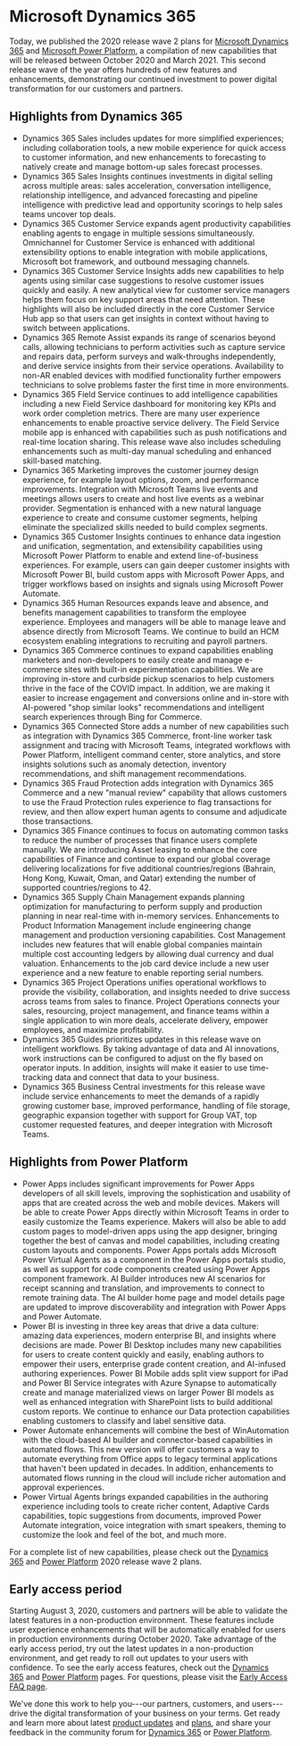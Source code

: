 # Microsoft Dynamics 365


Today, we published the 2020 release wave 2 plans for [Microsoft Dynamics 365](https://aka.ms/Dynamics365Wave2ReleasePlan) and [Microsoft Power Platform](https://aka.ms/PowerPlatformWave2ReleasePlan), a compilation of new capabilities that will be released between October 2020 and March 2021. This second release wave of the year offers hundreds of new features and enhancements, demonstrating our continued investment to power digital transformation for our customers and partners.

Highlights from Dynamics 365
----------------------------

-   Dynamics 365 Sales includes updates for more simplified experiences; including collaboration tools, a new mobile experience for quick access to customer information, and new enhancements to forecasting to natively create and manage bottom-up sales forecast processes.
-   Dynamics 365 Sales Insights continues investments in digital selling across multiple areas: sales acceleration, conversation intelligence, relationship intelligence, and advanced forecasting and pipeline intelligence with predictive lead and opportunity scorings to help sales teams uncover top deals.
-   Dynamics 365 Customer Service expands agent productivity capabilities enabling agents to engage in multiple sessions simultaneously. Omnichannel for Customer Service is enhanced with additional extensibility options to enable integration with mobile applications, Microsoft bot framework, and outbound messaging channels.
-   Dynamics 365 Customer Service Insights adds new capabilities to help agents using similar case suggestions to resolve customer issues quickly and easily. A new analytical view for customer service managers helps them focus on key support areas that need attention. These highlights will also be included directly in the core Customer Service Hub app so that users can get insights in context without having to switch between applications.
-   Dynamics 365 Remote Assist expands its range of scenarios beyond calls, allowing technicians to perform activities such as capture service and repairs data, perform surveys and walk-throughs independently, and derive service insights from their service operations. Availability to non-AR enabled devices with modified functionality further empowers technicians to solve problems faster the first time in more environments.
-   Dynamics 365 Field Service continues to add intelligence capabilities including a new Field Service dashboard for monitoring key KPIs and work order completion metrics. There are many user experience enhancements to enable proactive service delivery. The Field Service mobile app is enhanced with capabilities such as push notifications and real-time location sharing. This release wave also includes scheduling enhancements such as multi-day manual scheduling and enhanced skill-based matching.
-   Dynamics 365 Marketing improves the customer journey design experience, for example layout options, zoom, and performance improvements. Integration with Microsoft Teams live events and meetings allows users to create and host live events as a webinar provider. Segmentation is enhanced with a new natural language experience to create and consume customer segments, helping eliminate the specialized skills needed to build complex segments.
-   Dynamics 365 Customer Insights continues to enhance data ingestion and unification, segmentation, and extensibility capabilities using Microsoft Power Platform to enable and extend line-of-business experiences. For example, users can gain deeper customer insights with Microsoft Power BI, build custom apps with Microsoft Power Apps, and trigger workflows based on insights and signals using Microsoft Power Automate.
-   Dynamics 365 Human Resources expands leave and absence, and benefits management capabilities to transform the employee experience. Employees and managers will be able to manage leave and absence directly from Microsoft Teams. We continue to build an HCM ecosystem enabling integrations to recruiting and payroll partners.
-   Dynamics 365 Commerce continues to expand capabilities enabling marketers and non-developers to easily create and manage e-commerce sites with built-in experimentation capabilities. We are improving in-store and curbside pickup scenarios to help customers thrive in the face of the COVID impact. In addition, we are making it easier to increase engagement and conversions online and in-store with AI-powered "shop similar looks" recommendations and intelligent search experiences through Bing for Commerce.
-   Dynamics 365 Connected Store adds a number of new capabilities such as integration with Dynamics 365 Commerce, front-line worker task assignment and tracing with Microsoft Teams, integrated workflows with Power Platform, intelligent command center, store analytics, and store insights solutions such as anomaly detection, inventory recommendations, and shift management recommendations.
-   Dynamics 365 Fraud Protection adds integration with Dynamics 365 Commerce and a new "manual review" capability that allows customers to use the Fraud Protection rules experience to flag transactions for review, and then allow expert human agents to consume and adjudicate those transactions.
-   Dynamics 365 Finance continues to focus on automating common tasks to reduce the number of processes that finance users complete manually. We are introducing Asset leasing to enhance the core capabilities of Finance and continue to expand our global coverage delivering localizations for five additional countries/regions (Bahrain, Hong Kong, Kuwait, Oman, and Qatar) extending the number of supported countries/regions to 42.
-   Dynamics 365 Supply Chain Management expands planning optimization for manufacturing to perform supply and production planning in near real-time with in-memory services. Enhancements to Product Information Management include engineering change management and production versioning capabilities. Cost Management includes new features that will enable global companies maintain multiple cost accounting ledgers by allowing dual currency and dual valuation. Enhancements to the job card device include a new user experience and a new feature to enable reporting serial numbers.
-   Dynamics 365 Project Operations unifies operational workflows to provide the visibility, collaboration, and insights needed to drive success across teams from sales to finance. Project Operations connects your sales, resourcing, project management, and finance teams within a single application to win more deals, accelerate delivery, empower employees, and maximize profitability.
-   Dynamics 365 Guides prioritizes updates in this release wave on intelligent workflows. By taking advantage of data and AI innovations, work instructions can be configured to adjust on the fly based on operator inputs. In addition, insights will make it easier to use time-tracking data and connect that data to your business.
-   Dynamics 365 Business Central investments for this release wave include service enhancements to meet the demands of a rapidly growing customer base, improved performance, handling of file storage, geographic expansion together with support for Group VAT, top customer requested features, and deeper integration with Microsoft Teams.

Highlights from Power Platform
------------------------------

-   Power Apps includes significant improvements for Power Apps developers of all skill levels, improving the sophistication and usability of apps that are created across the web and mobile devices. Makers will be able to create Power Apps directly within Microsoft Teams in order to easily customize the Teams experience. Makers will also be able to add custom pages to model-driven apps using the app designer, bringing together the best of canvas and model capabilities, including creating custom layouts and components. Power Apps portals adds Microsoft Power Virtual Agents as a component in the Power Apps portals studio, as well as support for code components created using Power Apps component framework. AI Builder introduces new AI scenarios for receipt scanning and translation, and improvements to connect to remote training data. The AI builder home page and model details page are updated to improve discoverability and integration with Power Apps and Power Automate.
-   Power BI is investing in three key areas that drive a data culture: amazing data experiences, modern enterprise BI, and insights where decisions are made. Power BI Desktop includes many new capabilities for users to create content quickly and easily, enabling authors to empower their users, enterprise grade content creation, and AI-infused authoring experiences. Power BI Mobile adds split view support for iPad and Power BI Service integrates with Azure Synapse to automatically create and manage materialized views on larger Power BI models as well as enhanced integration with SharePoint lists to build additional custom reports. We continue to enhance our Data protection capabilities enabling customers to classify and label sensitive data.
-   Power Automate enhancements will combine the best of WinAutomation with the cloud-based AI builder and connector-based capabilities in automated flows. This new version will offer customers a way to automate everything from Office apps to legacy terminal applications that haven't been updated in decades. In addition, enhancements to automated flows running in the cloud will include richer automation and approval experiences.
-   Power Virtual Agents brings expanded capabilities in the authoring experience including tools to create richer content, Adaptive Cards capabilities, topic suggestions from documents, improved Power Automate integration, voice integration with smart speakers, theming to customize the look and feel of the bot, and much more.

For a complete list of new capabilities, please check out the [Dynamics 365](https://aka.ms/Dynamics365Wave2ReleasePlan) and [Power Platform](https://aka.ms/PowerPlatformWave2ReleasePlan) 2020 release wave 2 plans.

Early access period
-------------------

Starting August 3, 2020, customers and partners will be able to validate the latest features in a non-production environment. These features include user experience enhancements that will be automatically enabled for users in production environments during October 2020. Take advantage of the early access period, try out the latest updates in a non-production environment, and get ready to roll out updates to your users with confidence. To see the early access features, check out the [Dynamics 365](https://aka.ms/Dynamics365Wave2EAFeatures) and [Power Platform](https://aka.ms/PowerPlatformWave2EAFeatures) pages. For questions, please visit the [Early Access FAQ page](https://aka.ms/EarlyAccessFAQ).

We've done this work to help you---our partners, customers, and users---drive the digital transformation of your business on your terms. Get ready and learn more about latest [product updates](https://dynamics.microsoft.com/business-applications/product-updates/) and [plans](https://roadmap.dynamics.com/), and share your feedback in the community forum for [Dynamics 365](https://community.dynamics.com/) or [Power Platform](https://powerusers.microsoft.com/).

